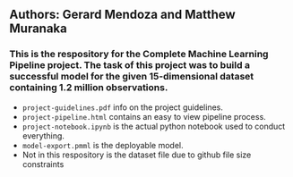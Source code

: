 ## Authors: Gerard Mendoza and Matthew Muranaka

### This is the respository for the Complete Machine Learning Pipeline project. The task of this project was to build a successful model for the given 15-dimensional dataset containing 1.2 million observations.

- `project-guidelines.pdf` info on the project guidelines.
- `project-pipeline.html` contains an easy to view pipeline process.
- `project-notebook.ipynb` is the actual python notebook used to conduct everything.
- `model-export.pmml` is the deployable model.
- Not in this respository is the dataset file due to github file size constraints

